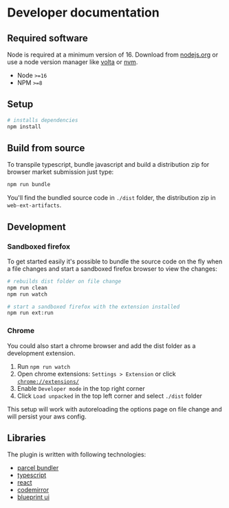# Developer documentation

## Required software 

Node is required at a minimum version of 16. Download from [nodejs.org](https://nodejs.org/en/download/) or use a node version manager like [volta](https://volta.sh/) or [nvm](https://github.com/nvm-sh/nvm).

* Node `>=16` 
* NPM `>=8`

## Setup

```sh
# installs dependencies
npm install
```

## Build from source

To transpile typescript, bundle javascript and build a distribution zip for browser market submission just type:

```sh
npm run bundle
```

You'll find the bundled source code in `./dist` folder, the distribution zip in `web-ext-artifacts`.

## Development 

### Sandboxed firefox

To get started easily it's possible to bundle the source code on the fly when a file changes and start a sandboxed firefox browser to view the changes:

```sh
# rebuilds dist folder on file change
npm run clean
npm run watch 

# start a sandboxed firefox with the extension installed
npm run ext:run
```

### Chrome

You could also start a chrome browser and add the dist folder as a development extension. 

1. Run `npm run watch`
1. Open chrome extensions: `Settings > Extension` or click [`chrome://extensions/`](chrome://extensions/)
1. Enable `Developer mode` in the top right corner
1. Click `Load unpacked` in the top left corner and select `./dist` folder

This setup will work with autoreloading the options page on file change and will persist your aws config.

## Libraries

The plugin is written with following technologies:

* [parcel bundler](https://parceljs.org/docs/)
* [typescript](https://www.typescriptlang.org/)
* [react](https://reactjs.org/) 
* [codemirror](https://codemirror.net/)
* [blueprint ui](https://blueprintjs.com/docs/)
